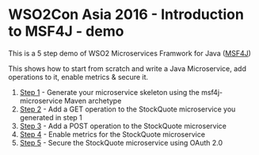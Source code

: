 # WSO2Con Asia 2016 - Introduction to MSF4J - demo

This is a 5 step demo of WSO2 Microservices Framwork for Java ([MSF4J](https://github.com/wso2/msf4j))

This shows how to start from scratch and write a Java Microservice, add operations to it, enable metrics & secure it.

1. [Step 1](step1) - Generate your microservice skeleton using the msf4j-microservice Maven archetype
2. [Step 2](step2) - Add a GET operation to the StockQuote microservice you generated in step 1
3. [Step 3](step3) - Add a POST operation to the StockQuote microservice
4. [Step 4](step4) - Enable metrics for the StockQuote microservice
5. [Step 5](step5) - Secure the StockQuote microservice using OAuth 2.0

